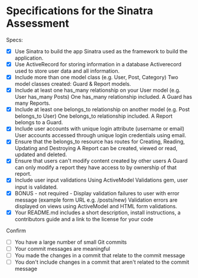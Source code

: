 # Specifications for the Sinatra Assessment

Specs:
- [x] Use Sinatra to build the app
   Sinatra used as the framework to build the application.
- [x] Use ActiveRecord for storing information in a database
   Activerecord used to store user data and all information.
- [x] Include more than one model class (e.g. User, Post, Category)
   Two model classes created: Guard & Report models.
- [x] Include at least one has_many relationship on your User model (e.g. User has_many Posts)
   One has_many relationship included. A Guard has many Reports.
- [x] Include at least one belongs_to relationship on another model (e.g. Post belongs_to User)
   One belongs_to relationship included. A Report belongs to a Guard.
- [x] Include user accounts with unique login attribute (username or email)
   User accounts accessed through unique login credentials using email.
- [x] Ensure that the belongs_to resource has routes for Creating, Reading, Updating and Destroying
   A Report can be created, viewed or read, updated and deleted.
- [x] Ensure that users can't modify content created by other users
   A Guard can only modify a report they have access to by ownership of that report.
- [x] Include user input validations
   Using ActiveModel Validations gem, user input is validated.
- [x] BONUS - not required - Display validation failures to user with error message (example form URL e.g. /posts/new)
   Validation errors are displayed on views using ActiveModel and HTML form validations.
- [x] Your README.md includes a short description, install instructions, a contributors guide and a link to the license for your code

Confirm
- [ ] You have a large number of small Git commits
- [ ] Your commit messages are meaningful
- [ ] You made the changes in a commit that relate to the commit message
- [ ] You don't include changes in a commit that aren't related to the commit message
